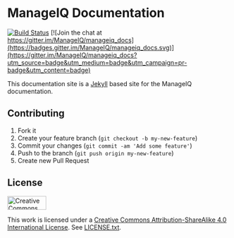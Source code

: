 # ManageIQ Documentation

[![Build Status](https://travis-ci.org/ManageIQ/manageiq-documentation.svg?branch=morphy)](https://travis-ci.org/ManageIQ/manageiq_docs)
[![Join the chat at https://gitter.im/ManageIQ/manageiq_docs](https://badges.gitter.im/ManageIQ/manageiq_docs.svg)](https://gitter.im/ManageIQ/manageiq_docs?utm_source=badge&utm_medium=badge&utm_campaign=pr-badge&utm_content=badge)

This documentation site is a [Jekyll](https://github.com/jekyll/jekyll) based site for the ManageIQ documentation.

## Contributing

1. Fork it
2. Create your feature branch (`git checkout -b my-new-feature`)
3. Commit your changes (`git commit -am 'Add some feature'`)
4. Push to the branch (`git push origin my-new-feature`)
5. Create new Pull Request

## License

<img src="https://camo.githubusercontent.com/5b90073c55c29f75739b4b8f8ec044c82722a41c/687474703a2f2f6d6972726f72732e6372656174697665636f6d6d6f6e732e6f72672f70726573736b69742f627574746f6e732f38387833312f7376672f62792d73612e737667" alt="Creative Commons License" data-canonical-src="http://mirrors.creativecommons.org/presskit/buttons/88x31/svg/by-sa.svg" height="31px" width="88px">

This work is licensed under a [Creative Commons Attribution-ShareAlike 4.0 International License](http://creativecommons.org/licenses/by-sa/4.0/).
See [LICENSE.txt](LICENSE.txt).
